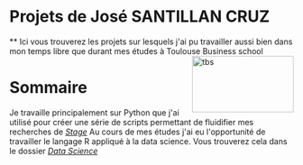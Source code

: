 # Projets de José SANTILLAN CRUZ

** Ici vous trouverez les projets sur lesquels j'ai pu travailler aussi bien dans mon temps libre que durant mes études à Toulouse Business school
<a href="https://www.tbs-education.fr/formation/grande-ecole/parcours/m1/?nab=0"><img src = "https://www.tbs-education.fr/content/themes/tbs_2019/src/img/static/logo-main-2022-fr.svg" style="float: right; height: 100px; width: 180px; display: inline" alt="tbs"/> </a>

# Sommaire

Je travaille principalement sur Python que j'ai utilisé pour créer une série de scripts permettant de fluidifier mes recherches de [*Stage*](https://github.com/j-santillan-cruz/projects/tree/main/stage)
Au cours de mes études j'ai eu l'opportunité de travailler le langage R appliqué à la data science. Vous trouverez cela dans le dossier [*Data Science*](https://github.com/j-santillan-cruz/projects/tree/main/data%20science)
